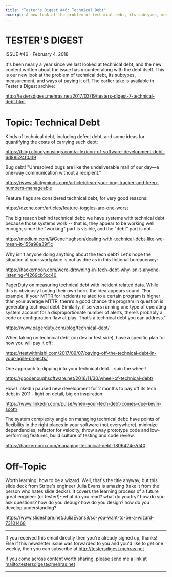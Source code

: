 ```yaml
---
title: "Tester's Digest #46: Technical Debt"
excerpt: A new look at the problem of technical debt, its subtypes, measurement, and ways of paying it off.
---
```


TESTER'S DIGEST
===============
ISSUE #46 - February 4, 2018

It's been nearly a year since we last looked at technical debt, and the new content written about the issue has mounted along with the debt itself. This is our new look at the problem of technical debt, its subtypes, measurement, and ways of paying it off. The earlier take is available in Tester's Digest archive:

<http://testersdigest.mehras.net/2017/03/19/testers-digest-7-technical-debt.html>

Topic: Technical Debt
=====================

Kinds of technical debt, including defect debt, and some ideas for quantifying the costs of carrying such debt:

<https://blog.cloudymusings.com/a-lexicon-of-software-development-debt-6d88524f0a19>

Bug debt! "Unresolved bugs are like the undeliverable mail of our day—a one-way communication without a recipient."

<https://www.stickyminds.com/article/clean-your-bug-tracker-and-keep-numbers-manageable>

Feature flags are considered technical debt, for very good reasons:

<https://dzone.com/articles/feature-toggles-are-one-worst>

The big reason behind technical debt: we have systems with technical debt because those systems work -- that is, they appear to be working well enough, since the "working" part is visible, and the "debt" part is not.

<https://medium.com/@GeneHughson/dealing-with-technical-debt-like-we-mean-it-155a98a39f1c>

Why isn't anyone doing anything about the tech debt? Let's hope the situation at your workplace is not as dire as in this fictional bureaucracy:

<https://hackernoon.com/were-drowning-in-tech-debt-why-isn-t-anyone-listening-f4269cb5cc40>

PagerDuty on measuring technical debt with incident related data. While this is obviously tooting their own horn, the idea appears sound. "For example, if your MTTR for incidents related to a certain program is higher than your average MTTR, there’s a good chance the program in question is generating technical debt. Similarly, if servers running one type of operating system account for a disproportionate number of alerts, there’s probably a code or configuration flaw at play. That’s a technical debt you can address."

<https://www.pagerduty.com/blog/technical-debt/>

When taking on technical debt (on dev or test side), have a specific plan for how you will pay it off:

<https://testwithnishi.com/2017/09/07/paying-off-the-technical-debt-in-your-agile-projects/>

One approach to dipping into your technical debt... spin the wheel!

<https://goodenoughsoftware.net/2016/11/30/wheel-of-technical-debt/>

How LinkedIn paused new development for 2 months to pay off its tech debt in 2011 - light on detail, big on inspiration:

<https://www.linkedin.com/pulse/when-your-tech-debt-comes-due-kevin-scott/>

The system complexity angle on managing technical debt: have points of flexibility in the right places in your software (not everywhere), minimize dependencies, refactor for velocity, throw away prototype code and low-performing features, build culture of testing and code review.

<https://hackernoon.com/managing-technical-debt-1806424e7d40>

Off-Topic
=========

Worth learning: how to be a wizard. Well, that's the title anyway, but this slide deck from Stripe's engineer Julia Evans is amazing (take it from the person who hates slide decks). It covers the learning process of a future great engineer (or tester!)- what do you read? what do you try? how do you ask questions? how do you debug? how do you design? how do you develop understanding?

<https://www.slideshare.net/JuliaEvans8/so-you-want-to-be-a-wizard-73101468>

---

If you received this email directly then you're already signed up, thanks! Else
if this newsletter issue was forwarded to you and you'd like to get one weekly,
then you can subscribe at <http://testersdigest.mehras.net>

If you come across content worth sharing, please send me a link at
<mailto:testersdigest@mehras.net>

---
